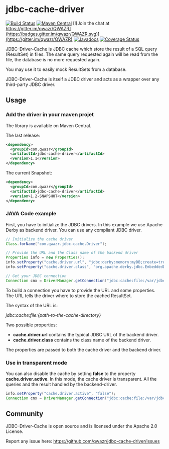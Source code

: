 # jdbc-cache-driver

[![Build Status](https://travis-ci.org/qwazr/jdbc-cache-driver.svg?branch=master)](https://travis-ci.org/qwazr/jdbc-cache-driver)
[![Maven Central](https://maven-badges.herokuapp.com/maven-central/com.qwazr/jdbc-cache-driver/badge.svg)](https://maven-badges.herokuapp.com/maven-central/com.qwazr/jdbc-cache-driver)
[![Join the chat at https://gitter.im/qwazr/QWAZR](https://badges.gitter.im/qwazr/QWAZR.svg)](https://gitter.im/qwazr/QWAZR)
[![Javadocs](http://www.javadoc.io/badge/com.qwazr/jdbc-cache-driver.svg)](http://www.javadoc.io/doc/com.qwazr/jdbc-cache-driver)
[![Coverage Status](https://coveralls.io/repos/github/qwazr/jdbc-cache-driver/badge.svg?branch=master)](https://coveralls.io/github/qwazr/jdbc-cache-driver?branch=master)

JDBC-Driver-Cache is JDBC cache which store the result of a SQL query (ResultSet) in files.
The same query requested again will be read from the file, the database is no more requested again.

You may use it to easily mock ResultSets from a database.

JDBC-Driver-Cache is itself a JDBC driver and acts as a wrapper over any third-party JDBC driver.

Usage
-----

### Add the driver in your maven projet

The library is available on Maven Central.

The last release:

```xml
<dependency>
  <groupId>com.qwazr</groupId>
  <artifactId>jdbc-cache-driver</artifactId>
  <version>1.1</version>
</dependency>
```

The current Snapshot:

```xml
<dependency>
  <groupId>com.qwazr</groupId>
  <artifactId>jdbc-cache-driver</artifactId>
  <version>1.2-SNAPSHOT</version>
</dependency>
```

### JAVA Code example

First, you have to initialize the JDBC drivers.
In this example we use Apache Derby as backend driver.
You can use any compliant JDBC driver.

```java
// Initialize the cache driver
Class.forName("com.qwazr.jdbc.cache.Driver");

// Provide the URL and the Class name of the backend driver
Properties info = new Properties();
info.setProperty("cache.driver.url", "jdbc:derby:memory:myDB;create=true");
info.setProperty("cache.driver.class", "org.apache.derby.jdbc.EmbeddedDriver");

// Get your JDBC connection
Connection cnx = DriverManager.getConnection("jdbc:cache:file:/var/jdbc/cache", info);
```

To build a connection you have to provide the URL and some properties.
The URL tells the driver where to store the cached ResultSet.

The syntax of the URL is:

*jdbc:cache:file:{path-to-the-cache-directory}*

Two possible properties:
- **cache.driver.url** contains the typical JDBC URL of the backend driver.
- **cache.driver.class** contains the class name of the backend driver.

The properties are passed to both the cache driver and the backend driver.

### Use in transparent mode

You can also disable the cache by setting **false** to the property **cache.driver.active**.
In this mode, the cache driver is transparent. All the queries and the result handled by the backend-driver.

```java
info.setProperty("cache.driver.active", "false");
Connection cnx = DriverManager.getConnection("jdbc:cache:file:/var/jdbc/cache", info);
```

Community
---------

JDBC-Driver-Cache is open source and is licensed under the Apache 2.0 License.

Report any issue here:
https://github.com/qwazr/jdbc-cache-driver/issues
